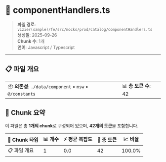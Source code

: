 # 📄 componentHandlers.ts

> **파일 경로**: `vizier(sample)/fe/src/mocks/prod/catalog/componentHandlers.ts`  
> **생성일**: 2025-09-26  
> **Chunk 수**: 1개  
> **언어**: Javascript / Typescript
---


## 📋 파일 개요

| | |
|--|--|
| 📦 **의존성**: `./data/component` • `msw` • `@/constants` | 📊 **총 토큰 수**: 42 |






## 🧩 Chunk 요약

이 파일은 총 **1개의 chunk**로 구성되어 있으며, **42개의 토큰**을 포함합니다.

| 🧩 Chunk 타입 | 📊 개수 | ⚡ 평균 복잡도 | 📝 총 토큰 | 📈 비율 |
|---------------|--------|-------------|----------|--------|
| 📋 파일 개요 | 1 | 0.0 | 42 | 100.0% |

